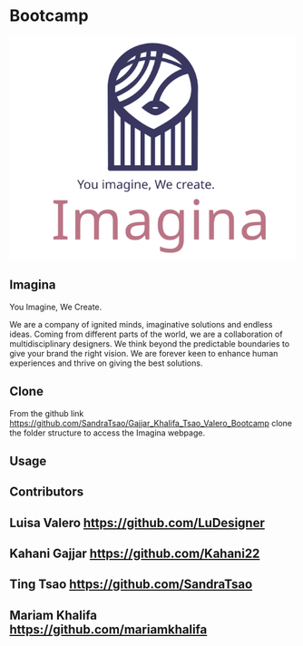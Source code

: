 # Bootcamp
![Imagina Logo](/images/imagina_logo_tagline.svg)

## Imagina
You Imagine, We Create.

We are a company of ignited minds, imaginative solutions and endless ideas. Coming from different parts of the world, we are a collaboration of multidisciplinary designers. We think beyond the predictable boundaries to give your brand the right vision. We are forever keen to enhance human experiences and thrive on giving the best solutions.


## Clone
From the github link https://github.com/SandraTsao/Gajjar_Khalifa_Tsao_Valero_Bootcamp clone the folder structure to access the Imagina webpage.

## Usage

## Contributors
## Luisa Valero https://github.com/LuDesigner
## Kahani Gajjar https://github.com/Kahani22
## Ting Tsao https://github.com/SandraTsao
## Mariam Khalifa https://github.com/mariamkhalifa
